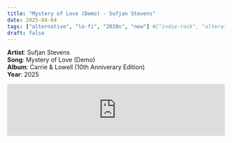 ```yaml
---
title: "Mystery of Love (Demo) - Sufjan Stevens"
date: 2025-04-04
tags: ["alternative", "lo-fi", "2020s", "new"] #["indie-rock", "alterative", "rock", "lo-fi", "new", "60s", "70s", "80s", "90s", "2000s", "2010s", "2020s"]
draft: false
---
```


**Artist**: Sufjan Stevens \
**Song**: Mystery of Love (Demo) \
**Album**: Carrie & Lowell (10th Anniverary Edition) \
**Year**: 2025


<iframe style="border: 0; width: 100%; height: 120px;" src="https://bandcamp.com/EmbeddedPlayer/album=1891263657/size=large/bgcol=ffffff/linkcol=0687f5/tracklist=false/artwork=small/transparent=true/" seamless><a href="https://music.sufjan.com/album/carrie-lowell-10th-anniversary-edition">Carrie &amp; Lowell (10th Anniversary Edition) by Sufjan Stevens</a></iframe>